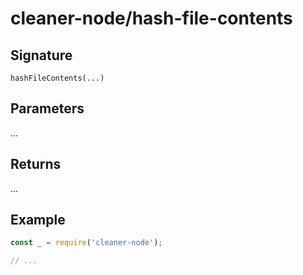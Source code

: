 # cleaner-node/hash-file-contents

## Signature

`hashFileContents(...)`

## Parameters

...

## Returns

...

## Example

```javascript
const _ = require('cleaner-node');

// ...
```
